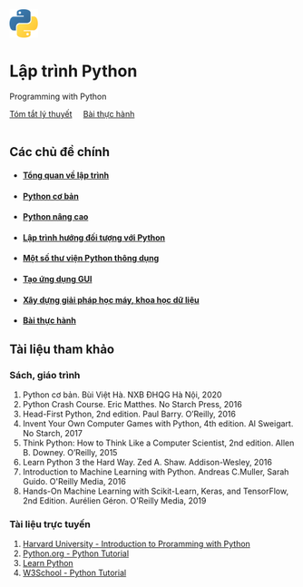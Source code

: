 <div class="text-center">
    <img src="./img/python-5-logo-png-transparent.png" width="10%">
</div>

# Lập trình Python

Programming with Python

<div class="text-center">
    <a href="topics/" class="btn btn-primary" role="button">Tóm tắt lý thuyết</a>
    &nbsp;&nbsp;&nbsp;
    <a href="labs/" class="btn btn-primary" role="button">Bài thực hành</a>
</div><br>

## Các chủ đề chính

- #### [Tổng quan về lập trình](topics/overview)

- #### [Python cơ bản](topics/python-basic/)

- #### [Python nâng cao](topics/advanced-python/)

- #### [Lập trình hướng đối tượng với Python](topics/python-oop/)

- #### [Một số thư viện Python thông dụng](#)

- #### [Tạo ứng dụng GUI](topics/gui/)

- #### [Xây dựng giải pháp học máy, khoa học dữ liệu](#)

- #### [Bài thực hành](#)
  
## Tài liệu tham khảo

### Sách, giáo trình

<ol>

<li>Python cơ bản. Bùi Việt Hà. NXB ĐHQG Hà Nội, 2020   
<li>Python Crash Course. Eric Matthes. No Starch Press, 2016
<li>Head-First Python, 2nd edition. Paul Barry. O’Reilly, 2016
<li>Invent Your Own Computer Games with Python, 4th edition. Al Sweigart. No Starch, 2017
<li>Think Python: How to Think Like a Computer Scientist, 2nd edition. Allen B. Downey. O’Reilly, 2015
<li>Learn Python 3 the Hard Way. Zed A. Shaw. Addison-Wesley, 2016
<li>Introduction to Machine Learning with Python. Andreas C.Muller, Sarah Guido. O'Reilly Media, 2016
 <li>Hands-On Machine Learning with Scikit-Learn, Keras, and TensorFlow, 2nd Edition. Aurélien Géron. O'Reilly Media, 2019
  
</ol>

### Tài liệu trực tuyến

<ol>

<li><a href="https://cs50.harvard.edu/python/2022/">Harvard University - Introduction to Proramming with Python</a>
<li><a href="https://docs.python.org/3/tutorial/">Python.org - Python Tutorial</a>
<li><a href="https://www.learnpython.org/">Learn Python</a>
<li><a href="https://www.w3schools.com/python/">W3School - Python Tutorial</a>
</ol>


